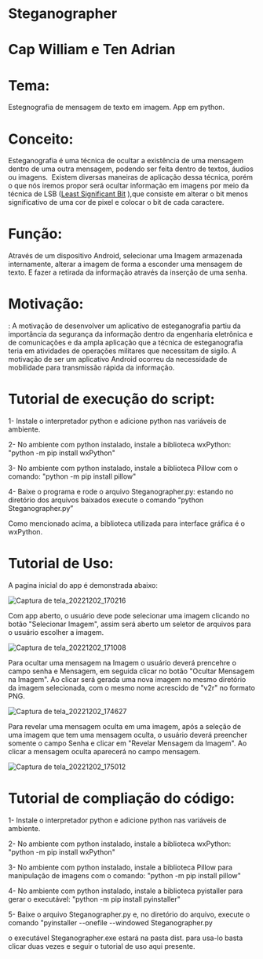 # Steganographer
# Cap William e Ten Adrian

# Tema:

Estegnografia de mensagem de texto em imagem. App em python.

# Conceito:

Esteganografia é uma técnica de ocultar a existência de uma mensagem dentro de uma outra mensagem, podendo ser feita dentro de textos, áudios ou imagens.  Existem diversas maneiras de aplicação dessa técnica, porém o que nós iremos propor será ocultar informação em imagens por meio da técnica de LSB ([Least Significant Bit](https://pt.wikipedia.org/w/index.php?title=Least_Significant_Bit&action=edit&redlink=1)
),que consiste em alterar o bit menos significativo de uma cor de pixel e colocar o bit de cada caractere.

# Função:

Através de um dispositivo Android, selecionar uma Imagem armazenada internamente, alterar a imagem de forma a esconder uma mensagem de texto. E fazer a retirada da informação através da inserção de uma senha.

# Motivação:

: A motivação de desenvolver um aplicativo de esteganografia partiu da importância da segurança da informação dentro da engenharia eletrônica e de comunicações e da ampla aplicação que a técnica de esteganografia teria em atividades de operações militares que necessitam de sigilo. A motivação de ser um aplicativo Android ocorreu da necessidade de mobilidade para transmissão rápida da informação.

# Tutorial de execução do script:
  1- Instale o interpretador python e adicione python nas variáveis de ambiente. 

  2- No ambiente com python instalado, instale a biblioteca wxPython:  "python -m pip install wxPython"
    
  3- No ambiente com python instalado, instale a biblioteca Pillow com o comando: "python -m pip install pillow"

  4- Baixe o programa e rode o arquivo Steganographer.py: estando no diretório dos arquivos baixados execute o comando “python Steganographer.py”
  
Como mencionado acima, a biblioteca utilizada para interface gráfica é o wxPython.

# Tutorial de Uso:

A pagina inicial do app é demonstrada abaixo:

![Captura de tela_20221202_170216](https://user-images.githubusercontent.com/114261968/205382791-d01d519e-b41f-464d-ae0f-1488ecd5bae9.png)

Com app aberto, o usuário deve pode selecionar uma imagem clicando no botão "Selecionar Imagem", assim será aberto um seletor de arquivos para o usuário escolher a imagem.

![Captura de tela_20221202_171008](https://user-images.githubusercontent.com/114261968/205382906-bc3e5fef-3c96-47da-ab00-ddaae626354a.png)

Para ocultar uma mensagem na Imagem o usuário deverá prencehre o campo senha e Mensagem, em seguida clicar no botão "Ocultar Mensagem na Imagem".
Ao clicar será gerada uma nova imagem no mesmo diretório da imagem selecionada, com o mesmo nome acrescido de "v2r" no formato PNG.

![Captura de tela_20221202_174627](https://user-images.githubusercontent.com/114261968/205383515-365073c5-3e66-4a4b-86bc-59770aa6ad0c.png)

Para revelar uma mensagem oculta em uma imagem, após a seleção de uma imagem que tem uma mensagem oculta, o usuário deverá preencher somente o campo Senha e clicar em "Revelar Mensagem da Imagem". 
Ao clicar a mensagem oculta aparecerá no campo mensagem.

![Captura de tela_20221202_175012](https://user-images.githubusercontent.com/114261968/205384044-01a1cc66-5b0c-4edc-aaaa-631591d74e78.png)


# Tutorial de compliação do código:
  1- Instale o interpretador python e adicione python nas variáveis de ambiente. 

  2- No ambiente com python instalado, instale a biblioteca wxPython:  "python -m pip install wxPython"
    
  3- No ambiente com python instalado, instale a biblioteca Pillow para manipulação de imagens com o comando: "python -m pip install pillow"

  4- No ambiente com python instalado, instale a biblioteca pyistaller para gerar o executável: "python -m pip install pyinstaller"

  5- Baixe o arquivo Steganographer.py e, no diretório do arquivo, execute o comando "pyinstaller --onefile --windowed Steganographer.py

o executável Steganographer.exe estará na pasta dist. para usa-lo basta clicar duas vezes e seguir o tutorial de uso aqui presente.
